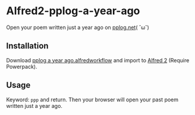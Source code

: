 # Alfred2-pplog-a-year-ago

Open your poem written just a year ago on [pplog.net](https://www.pplog.net)( ˘ω˘)

## Installation
Download [pplog a year ago.alfredworkflow](https://github.com/taea/alfred2-pplog-a-year-ago/raw/master/pplog%20a%20year%20ago.alfredworkflow) and import to [Alfred 2](http://www.alfredapp.com/) (Require Powerpack).

## Usage

Keyword: ```ppp``` and return.
Then your browser will open your past poem written just a year ago.
